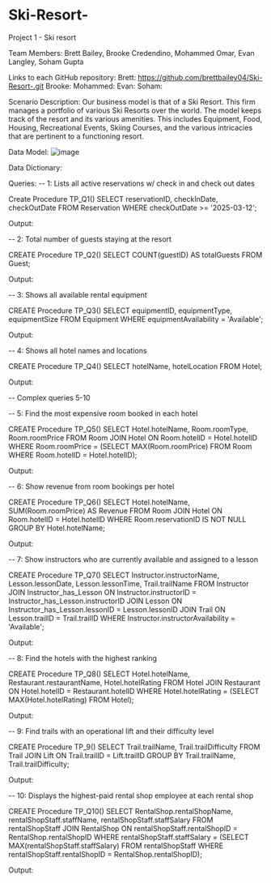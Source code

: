 # Ski-Resort-
Project 1 - Ski resort 

Team Members: Brett Bailey, Brooke Credendino, Mohammed Omar, Evan Langley, Soham Gupta

Links to each GitHub repository: 
Brett: https://github.com/brettbailey04/Ski-Resort-.git
Brooke: 
Mohammed: 
Evan: 
Soham: 

Scenario Description: Our business model is that of a Ski Resort. This firm manages a portfolio of various Ski Resorts over the world. The model keeps track of the resort and its various amenities. This includes Equipment, Food, Housing, Recreational Events, Skiing Courses, and the various intricacies that are pertinent to a functioning resort. 

Data Model:
![image](https://github.com/user-attachments/assets/df10cd73-77bd-4207-9994-aa319c743be6)


Data Dictionary: 


Queries: 
-- 1: Lists all active reservations w/ check in and check out dates 

Create Procedure TP_Q1()
SELECT reservationID, checkInDate, checkOutDate 
FROM Reservation 
WHERE checkOutDate >= '2025-03-12';

Output:


-- 2: Total number of guests staying at the resort 

CREATE Procedure TP_Q2()
SELECT COUNT(guestID) AS totalGuests 
FROM Guest;

Output:


-- 3: Shows all available rental equipment 

CREATE Procedure TP_Q3()
SELECT equipmentID, equipmentType, equipmentSize 
FROM Equipment 
WHERE equipmentAvailability = 'Available';

Output:



-- 4: Shows all hotel names and locations 

CREATE Procedure TP_Q4()
SELECT hotelName, hotelLocation 
FROM Hotel;

Output:


-- Complex queries 5-10


-- 5: Find the most expensive room booked in each hotel

CREATE Procedure TP_Q5()
SELECT Hotel.hotelName, Room.roomType, Room.roomPrice
FROM Room
JOIN Hotel ON Room.hotelID = Hotel.hotelID
WHERE Room.roomPrice = (SELECT MAX(Room.roomPrice) FROM Room WHERE Room.hotelID = Hotel.hotelID);

Output:



-- 6: Show revenue from room bookings per hotel 

CREATE Procedure TP_Q6()
SELECT Hotel.hotelName, SUM(Room.roomPrice) AS Revenue
FROM Room
JOIN Hotel ON Room.hotelID = Hotel.hotelID
WHERE Room.reservationID IS NOT NULL
GROUP BY Hotel.hotelName;

Output:



-- 7: Show instructors who are currently available and assigned to a lesson

CREATE Procedure TP_Q7()
SELECT Instructor.instructorName, Lesson.lessonDate, Lesson.lessonTime, Trail.trailName
FROM Instructor
JOIN Instructor_has_Lesson ON Instructor.instructorID = Instructor_has_Lesson.instructorID
JOIN Lesson ON Instructor_has_Lesson.lessonID = Lesson.lessonID
JOIN Trail ON Lesson.trailID = Trail.trailID
WHERE Instructor.instructorAvailability = 'Available';

Output:



-- 8:  Find the hotels with the highest ranking 

CREATE Procedure TP_Q8()
SELECT Hotel.hotelName, Restaurant.restaurantName, Hotel.hotelRating
FROM Hotel
JOIN Restaurant ON Hotel.hotelID = Restaurant.hotelID
WHERE Hotel.hotelRating = (SELECT MAX(Hotel.hotelRating) FROM Hotel);

Output:



-- 9:  Find trails with an operational lift and their difficulty level

CREATE Procedure TP_9()
SELECT Trail.trailName, Trail.trailDifficulty
FROM Trail
JOIN Lift ON Trail.trailID = Lift.trailID
GROUP BY Trail.trailName, Trail.trailDifficulty;

Output:



-- 10: Displays the highest-paid rental shop employee at each rental shop 

CREATE Procedure TP_Q10()
SELECT RentalShop.rentalShopName, rentalShopStaff.staffName, rentalShopStaff.staffSalary
FROM rentalShopStaff
JOIN RentalShop ON rentalShopStaff.rentalShopID = RentalShop.rentalShopID
WHERE rentalShopStaff.staffSalary = (SELECT MAX(rentalShopStaff.staffSalary) FROM rentalShopStaff WHERE rentalShopStaff.rentalShopID = RentalShop.rentalShopID);

Output:



